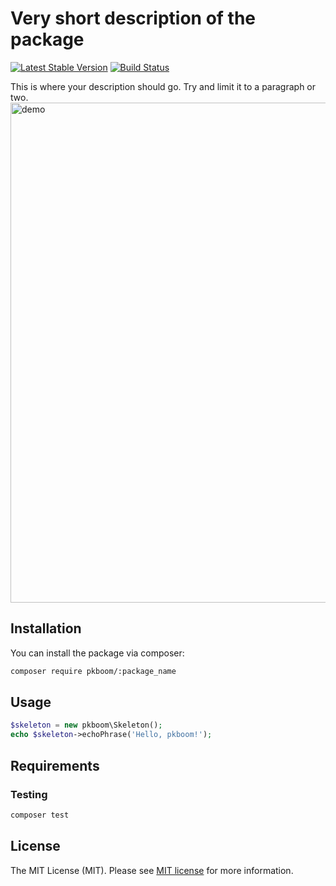 # Very short description of the package

[![Latest Stable Version](https://poser.pugx.org/pkboom/:package_name/v/stable)](https://packagist.org/packages/pkboom/:package_name)
[![Build Status](https://travis-ci.com/pkboom/:package_name.svg?branch=master)](https://travis-ci.com/pkboom/:package_name)

This is where your description should go. Try and limit it to a paragraph or two.
<img src="/images/demo.png" width="800"  title="demo">

## Installation

You can install the package via composer:

```bash
composer require pkboom/:package_name
```

## Usage

```php
$skeleton = new pkboom\Skeleton();
echo $skeleton->echoPhrase('Hello, pkboom!');
```

## Requirements

### Testing

```bash
composer test
```

## License

The MIT License (MIT). Please see [MIT license](http://opensource.org/licenses/MIT) for more information.
